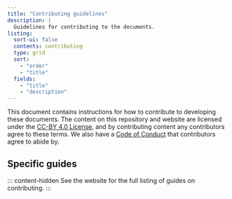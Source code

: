```yaml
---
title: "Contributing guidelines"
description: |
  Guidelines for contributing to the documents.
listing:
  sort-ui: false
  contents: contributing
  type: grid
  sort: 
    - "order"
    - "title"
  fields: 
    - "title"
    - "description"
---
```


This document contains instructions for how to contribute to developing
these documents. The content on this repository and website are licensed
under the [CC-BY 4.0
License](https://github.com/steno-aarhus/research/blob/main/LICENSE.md),
and by contributing content any contributors agree to these terms. We
also have a [Code of
Conduct](https://steno-aarhus.github.io/research/CONDUCT.html) that
contributors agree to abide by.

## Specific guides

::: content-hidden
See the website for the full listing of guides on contributing.
:::
